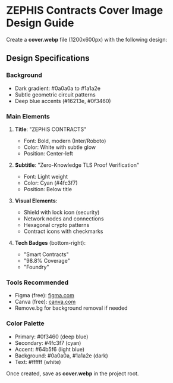 # ZEPHIS Contracts Cover Image Design Guide

Create a **cover.webp** file (1200x600px) with the following design:

## Design Specifications

### Background
- Dark gradient: #0a0a0a to #1a1a2e
- Subtle geometric circuit patterns
- Deep blue accents (#16213e, #0f3460)

### Main Elements
1. **Title**: "ZEPHIS CONTRACTS" 
   - Font: Bold, modern (Inter/Roboto)
   - Color: White with subtle glow
   - Position: Center-left

2. **Subtitle**: "Zero-Knowledge TLS Proof Verification"
   - Font: Light weight
   - Color: Cyan (#4fc3f7)
   - Position: Below title

3. **Visual Elements**:
   - Shield with lock icon (security)
   - Network nodes and connections
   - Hexagonal crypto patterns
   - Contract icons with checkmarks

4. **Tech Badges** (bottom-right):
   - "Smart Contracts"
   - "98.8% Coverage"
   - "Foundry"

### Tools Recommended
- Figma (free): [figma.com](https://figma.com)
- Canva (free): [canva.com](https://canva.com)
- Remove.bg for background removal if needed

### Color Palette
- Primary: #0f3460 (deep blue)
- Secondary: #4fc3f7 (cyan)  
- Accent: #64b5f6 (light blue)
- Background: #0a0a0a, #1a1a2e (dark)
- Text: #ffffff (white)

Once created, save as **cover.webp** in the project root.